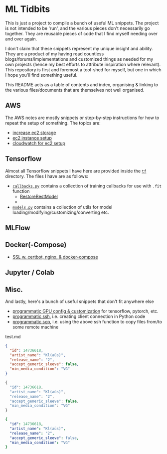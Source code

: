 # ML Tidbits

This is just a project to compile a bunch of useful ML snippets. The project is not intended to be 
'run', and the various pieces don't necessarily go together. They are reusable pieces of code that 
I find myself needing over and over again. 

I don't claim that these snippets represent my unique insight and ability. They are a product of my 
having read countless blogs/forums/implementations and customized things as needed for my own projects 
(hence my best efforts to attribute inspiration where relevant). This repository is first and foremost 
a tool-shed for myself, but one in which I hope you'll find something useful.

This README acts as a table of contents and index, organising & linking to the various files/documents 
that are themselves not well organised.

## AWS

The AWS notes are mostly snippets or step-by-step instructions for how to repeat the setup of 
something. The topics are:
* [increase ec2 storage](/ml_eng_tutorials/increase_ec2_storage.md)
* [ec2 instance setup](/ml_eng_tutorials/ec2_setup.md)
* [cloudwatch for ec2 setup](/ml_eng_tutorials/cloudwatch.md)

## Tensorflow

Almost all Tensorflow snippets I have here are provided inside the [```tf```](/ml_tidbits/tf) directory. The files I 
have are as follows:
* [```callbacks.py```](ml_tidbits/tf/callbacks.py) contains a collection of training callbacks for use 
with ```.fit``` function
    * [RestoreBestModel](https://github.com/michaelhball/ml_tidbits/blob/0450bc2d9830a1846cdaddf992ca4d74c3c62604/ml_tidbits/tf/callbacks.py#L4-L26)
    *  
* [```models.py```](/ml_tidbits/tf/models.py) contains a collection of utils for model 
loading/modifying/customizing/converting etc.

## MLFlow

## Docker(-Compose)

* [SSL w. certbot, nginx, & docker-compose](/ml_eng_tutorials/certbot.md)

## Jupyter / Colab

## Misc.

And lastly, here's a bunch of useful snippets that don't fit anywhere else
* [programmatic GPU config & customization](ml_tidbits/gpu.py) for tensorflow, pytorch, etc.
* [programmatic ssh](https://github.com/michaelhball/ml_tidbits/blob/9f730e23efc31a649af0371429a7f963b01360a1/ml_tidbits/utils.py#L5-L21), 
i.e. creating client connection in Python code
* [programmatic scp](https://github.com/michaelhball/ml_tidbits/blob/9f730e23efc31a649af0371429a7f963b01360a1/ml_tidbits/utils.py#L24-L49), 
i.e. using the above ssh function to copy files from/to some remote machine


<p class="codeblock-label">test.md</p>

```json
{
  "id": 14736618,
  "artist_name": "Kl(aüs)",
  "release_name": "2",
  "accept_generic_sleeve": false,
  "min_media_condition": "VG"
}
```


```javascript
{
  "id": 14736618,
  "artist_name": "Kl(aüs)",
  "release_name": "2",
  "accept_generic_sleeve": false,
  "min_media_condition": "VG"
}
```

```yaml
{
  "id": 14736618,
  "artist_name": "Kl(aüs)",
  "release_name": "2",
  "accept_generic_sleeve": false,
  "min_media_condition": "VG"
}
```